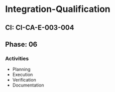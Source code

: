 # Integration-Qualification

## CI: CI-CA-E-003-004
## Phase: 06

### Activities
- Planning
- Execution
- Verification
- Documentation
